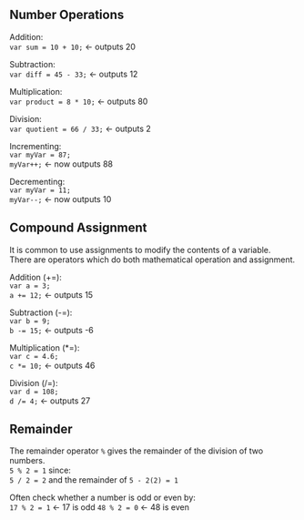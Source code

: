 ## Number Operations
Addition:\
`var sum = 10 + 10;` <- outputs 20

Subtraction:\
`var diff = 45 - 33;` <- outputs 12

Multiplication:\
`var product = 8 * 10;` <- outputs 80

Division:\
`var quotient = 66 / 33;` <- outputs 2

Incrementing:\
`var myVar = 87;`\
`myVar++;` <- now outputs 88

Decrementing:\
`var myVar = 11;`\
`myVar--;` <- now outputs 10

## Compound Assignment
It is common to use assignments to modify the contents of a variable.\
There are operators which do both mathematical operation and assignment.

Addition (+=):\
`var a = 3;`\
`a += 12;` <- outputs 15

Subtraction (-=):\
`var b = 9;`\
`b -= 15;` <- outputs -6

Multiplication (*=):\
`var c = 4.6;`\
`c *= 10;` <- outputs 46

Division (/=):\
`var d = 108;`\
`d /= 4;` <- outputs 27

## Remainder
The remainder operator `%` gives the remainder of the division of two numbers.\
`5 % 2 = 1` since:\
`5 / 2 = 2` and the remainder of `5 - 2(2) = 1`

Often check whether a number is odd or even by:\
`17 % 2 = 1` <- 17 is odd
`48 % 2 = 0` <- 48 is even



